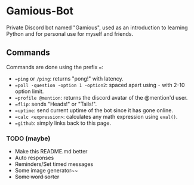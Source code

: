# Gamious-Bot
Private Discord bot named "Gamious", used as an introduction to learning Python and for personal use for myself and friends.

## Commands
Commands are done using the prefix `=`:
- `=ping` or `/ping`: returns "pong!" with latency.
- `=poll -question -option 1 -option2`: spaced apart using `-` with 2-10 option limit.
- `=profile @mention`: returns the discord avatar of the @mention'd user. 
- `=flip`: sends "Heads!" or "Tails!". 
- `=uptime`: send current uptime of the bot since it has gone online.
- `=calc <expression>`: calculates any math expression using `eval()`.
- `=github`: simply links back to this page.

### TODO (maybe)
- Make this README.md better
- Auto responses
- Reminders/Set timed messages
- Some image generator~~
- ~~Some word sorter~~